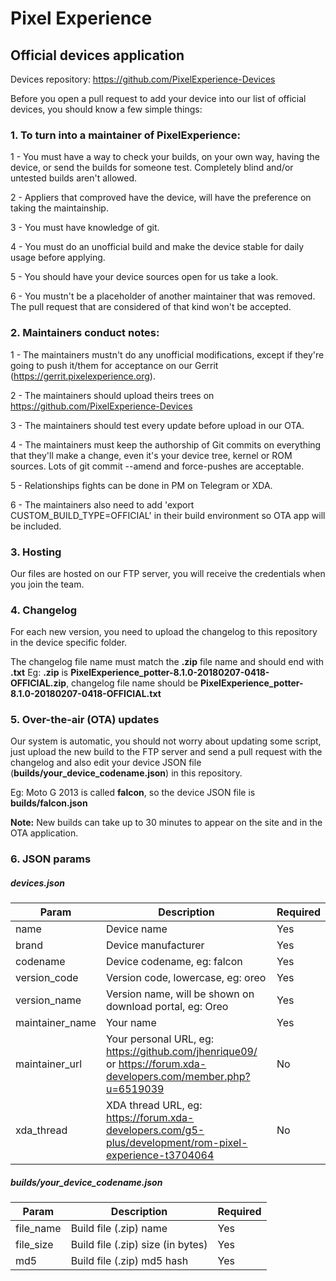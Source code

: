 # Pixel Experience
## Official devices application

Devices repository: https://github.com/PixelExperience-Devices

Before you open a pull request to add your device into our list of official devices, you should know a few simple things:

### 1. To turn into a maintainer of PixelExperience:

1 - You must have a way to check your builds, on your own way, having the device, or send the builds for someone test. Completely blind and/or untested builds aren't allowed.

2 - Appliers that comproved have the device, will have the preference on taking the maintainship.

3 - You must have knowledge of git.

4 - You must do an unofficial build and make the device stable for daily usage before applying.

5 - You should have your device sources open for us take a look.

6 - You mustn't be a placeholder of another maintainer that was removed. The pull request that are considered of that kind won't be accepted.

### 2. Maintainers conduct notes:

1 - The maintainers mustn't do any unofficial modifications, except if they're going to push it/them for acceptance on our Gerrit (https://gerrit.pixelexperience.org).

2 - The maintainers should upload theirs trees on https://github.com/PixelExperience-Devices

3 - The maintainers should test every update before upload in our OTA.

4 - The maintainers must keep the authorship of Git commits on everything that they'll make a change, even it's your device tree, kernel or ROM sources. Lots of git commit --amend and force-pushes are acceptable.

5 - Relationships fights can be done in PM on Telegram or XDA. 

6 - The maintainers also need to add 'export CUSTOM_BUILD_TYPE=OFFICIAL' in their build environment so OTA app will be included.

### 3. Hosting

Our files are hosted on our FTP server, you will receive the credentials when you join the team.

### 4. Changelog
For each new version, you need to upload the changelog to this repository in the device specific folder.

The changelog file name must match the **.zip** file name and should end with **.txt**
Eg: **.zip** is **PixelExperience_potter-8.1.0-20180207-0418-OFFICIAL.zip**, changelog file name should be **PixelExperience_potter-8.1.0-20180207-0418-OFFICIAL.txt**

### 5. Over-the-air (OTA) updates
Our system is automatic, you should not worry about updating some script, just upload the new build to the FTP server and send a pull request with the changelog and also edit your device JSON file (**builds/your_device_codename.json**) in this repository.

Eg: Moto G 2013 is called **falcon**, so the device JSON file is **builds/falcon.json**

**Note:** New builds can take up to 30 minutes to appear on the site and in the OTA application.

### 6. JSON params

##### devices.json
| Param | Description | Required |
|--|--|--|
| name | Device name | Yes |
| brand | Device manufacturer | Yes |
| codename | Device codename, eg: falcon | Yes |
| version_code | Version code, lowercase, eg: oreo | Yes |
| version_name | Version name, will be shown on download portal, eg: Oreo | Yes |
| maintainer_name | Your name | Yes |
| maintainer_url | Your personal URL, eg: https://github.com/jhenrique09/ or https://forum.xda-developers.com/member.php?u=6519039 | No  |
| xda_thread | XDA thread URL, eg: https://forum.xda-developers.com/g5-plus/development/rom-pixel-experience-t3704064 | No |

##### builds/your_device_codename.json
| Param | Description | Required |
|--|--|--|
| file_name | Build file (.zip) name | Yes |
| file_size | Build file (.zip) size (in bytes) | Yes |
| md5 | Build file (.zip) md5 hash | Yes |

